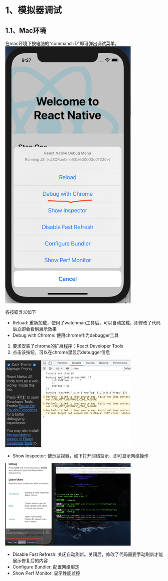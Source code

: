 # 1、模拟器调试  

## 1.1、Mac环境  

在mac环境下按电脑的“command+D”即可弹出调试菜单。  
<img src="imgs/debug-simulator.png" width="400px"/>

各按钮含义如下

* Reload: 重新加载，使用了watchman工具后，可以自动加载，即修改了代码后立即会看到展示效果
* Debug with Chrome: 使用chrome作为debugger工具

1. 要求安装了chrome的扩展程序：React Developer Tools
2. 点击该按钮，可以在chrome里显示debugger信息
<img src="imgs/debug-chrome.png" width="400px"/>

* Show Inspector: 使示监视器，如下打开网络监示，即可显示网络操作
<img src="imgs/debug-inspector.png" width="400px"/>

* Disable Fast Refresh: 关闭自动刷新。关闭后，修改了代码需要手动刷新才能展示修复后的内容
* Configure Bundler: 配置网络绑定
* Show Perf Monitor: 显示性能监控
